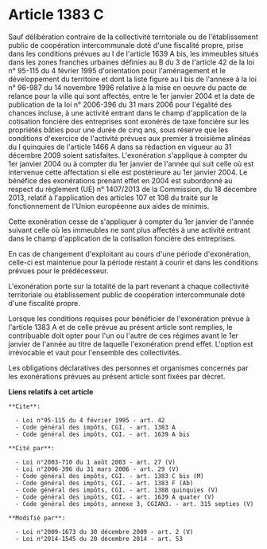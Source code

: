 # Article 1383 C

Sauf délibération contraire de la collectivité territoriale ou de l'établissement public de coopération intercommunale doté
d'une fiscalité propre, prise dans les conditions prévues au I de l'article 1639 A bis, les immeubles situés dans les zones
franches urbaines définies au B du 3 de l'article 42 de la loi n° 95-115 du 4 février 1995 d'orientation pour l'aménagement
et le développement du territoire et dont la liste figure au I bis de l'annexe à la loi n° 96-987 du 14 novembre 1996
relative à la mise en oeuvre du pacte de relance pour la ville qui sont affectés, entre le 1er janvier 2004 et la date de
publication de la loi n° 2006-396 du 31 mars 2006 pour l'égalité des chances incluse, à une activité entrant dans le champ
d'application de la cotisation foncière des entreprises sont exonérés de taxe foncière sur les propriétés bâties pour une
durée de cinq ans, sous réserve que les conditions d'exercice de l'activité prévues aux premier à troisième alinéas du I
quinquies de l'article 1466 A dans sa rédaction en vigueur au 31 décembre 2009 soient satisfaites. L'exonération s'applique à
compter du 1er janvier 2004 ou à compter du 1er janvier de l'année qui suit celle où est intervenue cette affectation si elle
est postérieure au 1er janvier 2004. Le bénéfice des exonérations prenant effet en 2004 est subordonné au respect du
règlement (UE) n° 1407/2013 de la Commission, du 18 décembre 2013, relatif à l'application des articles 107 et 108 du traité
sur le fonctionnement de l'Union européenne aux aides de minimis. 

Cette exonération cesse de s'appliquer à compter du 1er janvier de l'année suivant celle où les immeubles ne sont plus
affectés à une activité entrant dans le champ d'application de la cotisation foncière des entreprises. 

En cas de changement d'exploitant au cours d'une période d'exonération, celle-ci est maintenue pour la période restant à
courir et dans les conditions prévues pour le prédécesseur. 

L'exonération porte sur la totalité de la part revenant à chaque collectivité territoriale ou établissement public de
coopération intercommunale doté d'une fiscalité propre. 

Lorsque les conditions requises pour bénéficier de l'exonération prévue à l'article 1383 A et de celle prévue au présent
article sont remplies, le contribuable doit opter pour l'un ou l'autre de ces régimes avant le 1er janvier de l'année au
titre de laquelle l'exonération prend effet. L'option est irrévocable et vaut pour l'ensemble des collectivités. 

Les obligations déclaratives des personnes et organismes concernés par les exonérations prévues au présent article sont
fixées par décret.

**Liens relatifs à cet article**

	**Cite**:

	  - Loi n°95-115 du 4 février 1995 - art. 42
	  - Code général des impôts, CGI. - art. 1383 A
	  - Code général des impôts, CGI. - art. 1639 A bis

	**Cité par**:

	  - Loi n°2003-710 du 1 août 2003 - art. 27 (V)
	  - Loi n°2006-396 du 31 mars 2006 - art. 29 (V)
	  - Code général des impôts, CGI. - art. 1383 C bis (M)
	  - Code général des impôts, CGI. - art. 1383 F (Ab)
	  - Code général des impôts, CGI. - art. 1388 quinquies (V)
	  - Code général des impôts, CGI. - art. 1639 A quater (V)
	  - Code général des impôts, annexe 3, CGIAN3. - art. 315 septies (V)

	**Modifié par**:

	  - Loi n°2009-1673 du 30 décembre 2009 - art. 2 (V)
	  - Loi n°2014-1545 du 20 décembre 2014 - art. 53
